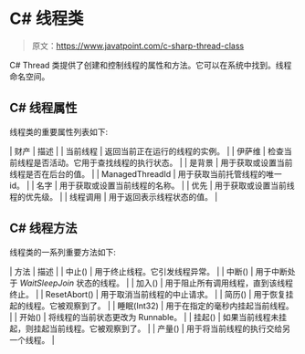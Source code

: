 # C# 线程类

> 原文：<https://www.javatpoint.com/c-sharp-thread-class>

C# Thread 类提供了创建和控制线程的属性和方法。它可以在系统中找到。线程命名空间。

## C# 线程属性

线程类的重要属性列表如下:

| 财产 | 描述 |
| 当前线程 | 返回当前正在运行的线程的实例。 |
| 伊萨维 | 检查当前线程是否活动。它用于查找线程的执行状态。 |
| 是背景 | 用于获取或设置当前线程是否在后台的值。 |
| ManagedThreadId | 用于获取当前托管线程的唯一 id。 |
| 名字 | 用于获取或设置当前线程的名称。 |
| 优先 | 用于获取或设置当前线程的优先级。 |
| 线程调用 | 用于返回表示线程状态的值。 |

## C# 线程方法

线程类的一系列重要方法如下:

| 方法 | 描述 |
| 中止() | 用于终止线程。它引发线程异常。 |
| 中断() | 用于中断处于 *WaitSleepJoin* 状态的线程。 |
| 加入() | 用于阻止所有调用线程，直到该线程终止。 |
| ResetAbort() | 用于取消当前线程的中止请求。 |
| 简历() | 用于恢复挂起的线程。它被观察到了。 |
| 睡眠(Int32) | 用于在指定的毫秒内挂起当前线程。 |
| 开始() | 将线程的当前状态更改为 Runnable。 |
| 挂起() | 如果当前线程未挂起，则挂起当前线程。它被观察到了。 |
| 产量() | 用于将当前线程的执行交给另一个线程。 |